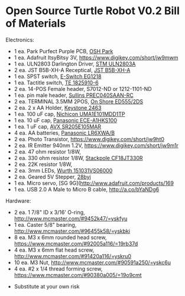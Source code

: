 Open Source Turtle Robot V0.2 Bill of Materials 
===============================================

Electronics:

- 1 ea. Park Purfect Purple PCB, [OSH Park](https://oshpark.com/shared_projects/K5tvnM4o)
- 1 ea. Adafruit ItsyBitsy 3V, https://www.digikey.com/short/jw9mwm
- 1 ea. ULN2803 Darlington Driver, [STM ULN2803A](https://www.digikey.com/short/q728f3)
- 2 ea. JST B5B-XH-A Receptical, [JST B5B-XH-A](https://www.digikey.com/short/qcrr5m)
- 1 ea. SPST switch, [E-Switch EG1218](https://www.digikey.com/short/qcwd5b)
- 1 ea. Tactitle switch, [TE 1825910-6](https://www.digikey.com/short/q32j9w)
- 2 ea. 14-POS Female header, ‎S7012-ND‎ or 1212-1101-ND‎
- 1 ea. pin male header, [Sullins PREC040SAAN-RC](https://www.digikey.com/short/jzr38f)
- 2 ea. TERMINAL 3.5MM 2POS, [On Shore ED555/2DS](http://www.digikey.com/short/7zj1f4)
- 2 ea. 2 x AA Holder, [Keystone 2463](http://www.digikey.com/short/tz5bd1)
- 1 ea. 100 uF cap, [Nichicon UMA1E101MDD1TP](https://www.digikey.com/short/qtrn79)
- 1 ea. 10 uF cap, [Panasonic ECE-A1HKS100](http://www.digikey.com/short/7thwrt)
- 1 ea. 1 uF cap, [AVX SR205E105MAR](http://www.digikey.com/short/747wv0)
- 4 ea. AA batteries, [Panasonic LR6XWA/B](https://www.digikey.com/short/qcwdbb)
- 2 ea. Photo Transistor, https://www.digikey.com/short/jw9ht0
- 2 ea. IR Emitter 940nm 1.2V, https://www.digikey.com/short/jw9m1r
- 2 ea. 47 ohm resistor 1/8W, 
- 2 ea. 330 ohm resistor 1/8W, [Stackpole CF18JT330R](https://www.digikey.com/short/jzr35t)
- 2 ea. 22K resistor 1/8W, 
- 2 ea. 3mm LEDs, [Wurth 151031VS06000](http://www.digikey.com/short/3335hz)
- 2 ea. Geared 5V Stepper, [28byj](http://a.co/hwCrUy4)
- 1 ea. Micro servo, [SG 9G](http://www.adafruit.com/products/169
- 1 ea. USB 2.0 A Male to Micro B cable, http://a.co/bYaNDg6

Hardware:

- 2 ea. 1 7/8" ID x 3/16' O-ring, http://www.mcmaster.com/#9452k47/=yskfyu
- 1 ea. Caster 5/8" bearing, http://www.mcmaster.com/#96455k58/=yskbki
- 8 ea. M3 x 6mm rounded head screw, https://www.mcmaster.com/#92005a116/=19rb37d
- 4 ea. M3 x 6mm flat head screw, http://www.mcmaster.com/#91420a116/=yskru0
- 10 ea. M3 Nut, http://www.mcmaster.com/#90591a250/=yskc6u
- 4 ea. #2 x 1/4 thread forming screw, https://www.mcmaster.com/#90380a005/=19o9cmt
   
* Substitute at your own risk